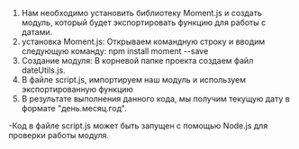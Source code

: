 1) Нам необходимо установить библиотеку Moment.js и создать модуль,
который будет экспортировать функцию для работы с датами.
2) установка Moment.js:
Открываем командную строку и вводим следующую команду: npm install moment --save
3) Создание модуля: В корневой папке проекта создаем файл dateUtils.js.
4) В файле script.js, импортируем наш модуль и используем экспортированную функцию
5) В результате выполнения данного кода, мы получим текущую дату в формате "день.месяц.год".

-Код в файле script.js может быть запущен с помощью Node.js для проверки работы модуля.